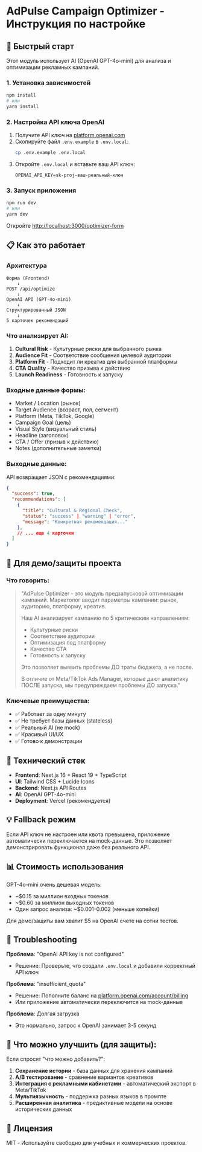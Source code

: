 # AdPulse Campaign Optimizer - Инструкция по настройке

## 🚀 Быстрый старт

Этот модуль использует AI (OpenAI GPT-4o-mini) для анализа и оптимизации рекламных кампаний.

### 1. Установка зависимостей

```bash
npm install
# или
yarn install
```

### 2. Настройка API ключа OpenAI

1. Получите API ключ на [platform.openai.com](https://platform.openai.com/api-keys)
2. Скопируйте файл `.env.example` в `.env.local`:
   ```bash
   cp .env.example .env.local
   ```
3. Откройте `.env.local` и вставьте ваш API ключ:
   ```
   OPENAI_API_KEY=sk-proj-ваш-реальный-ключ
   ```

### 3. Запуск приложения

```bash
npm run dev
# или
yarn dev
```

Откройте [http://localhost:3000/optimizer-form](http://localhost:3000/optimizer-form)

## 📋 Как это работает

### Архитектура

```
Форма (Frontend)
    ↓
POST /api/optimize
    ↓
OpenAI API (GPT-4o-mini)
    ↓
Структурированный JSON
    ↓
5 карточек рекомендаций
```

### Что анализирует AI:

1. **Cultural Risk** - Культурные риски для выбранного рынка
2. **Audience Fit** - Соответствие сообщения целевой аудитории
3. **Platform Fit** - Подходит ли креатив для выбранной платформы
4. **CTA Quality** - Качество призыва к действию
5. **Launch Readiness** - Готовность к запуску

### Входные данные формы:

- Market / Location (рынок)
- Target Audience (возраст, пол, сегмент)
- Platform (Meta, TikTok, Google)
- Campaign Goal (цель)
- Visual Style (визуальный стиль)
- Headline (заголовок)
- CTA / Offer (призыв к действию)
- Notes (дополнительные заметки)

### Выходные данные:

API возвращает JSON с рекомендациями:

```json
{
  "success": true,
  "recommendations": [
    {
      "title": "Cultural & Regional Check",
      "status": "success" | "warning" | "error",
      "message": "Конкретная рекомендация..."
    },
    // ... еще 4 карточки
  ]
}
```

## 🎯 Для демо/защиты проекта

### Что говорить:

> "AdPulse Optimizer - это модуль предзапусковой оптимизации кампаний.
> Маркетолог вводит параметры кампании: рынок, аудиторию, платформу, креатив.
>
> Наш AI анализирует кампанию по 5 критическим направлениям:
>
> - Культурные риски
> - Соответствие аудитории
> - Оптимизация под платформу
> - Качество CTA
> - Готовность к запуску
>
> Это позволяет выявить проблемы ДО траты бюджета, а не после.
>
> В отличие от Meta/TikTok Ads Manager, которые дают аналитику ПОСЛЕ запуска,
> мы предупреждаем проблемы ДО запуска."

### Ключевые преимущества:

- ✅ Работает за одну минуту
- ✅ Не требует базы данных (stateless)
- ✅ Реальный AI (не mock)
- ✅ Красивый UI/UX
- ✅ Готово к демонстрации

## 🔧 Технический стек

- **Frontend**: Next.js 16 + React 19 + TypeScript
- **UI**: Tailwind CSS + Lucide Icons
- **Backend**: Next.js API Routes
- **AI**: OpenAI GPT-4o-mini
- **Deployment**: Vercel (рекомендуется)

## 💡 Fallback режим

Если API ключ не настроен или квота превышена, приложение автоматически переключается на mock-данные. Это позволяет демонстрировать функционал даже без реального API.

## 📊 Стоимость использования

GPT-4o-mini очень дешевая модель:

- ~$0.15 за миллион входных токенов
- ~$0.60 за миллион выходных токенов
- Один запрос анализа: ~$0.001-0.002 (меньше копейки)

Для демо/защиты вам хватит $5 на OpenAI счете на сотни тестов.

## 🚨 Troubleshooting

**Проблема**: "OpenAI API key is not configured"

- Решение: Проверьте, что создали `.env.local` и добавили корректный API ключ

**Проблема**: "insufficient_quota"

- Решение: Пополните баланс на [platform.openai.com/account/billing](https://platform.openai.com/account/billing)
- Или приложение автоматически переключится на mock-данные

**Проблема**: Долгая загрузка

- Это нормально, запрос к OpenAI занимает 3-5 секунд

## 📝 Что можно улучшить (для защиты):

Если спросят "что можно добавить?":

1. **Сохранение истории** - база данных для хранения кампаний
2. **A/B тестирование** - сравнение вариантов креативов
3. **Интеграция с рекламными кабинетами** - автоматический экспорт в Meta/TikTok
4. **Мультиязычность** - поддержка разных языков в промпте
5. **Расширенная аналитика** - предиктивные модели на основе исторических данных

## 📄 Лицензия

MIT - Используйте свободно для учебных и коммерческих проектов.
